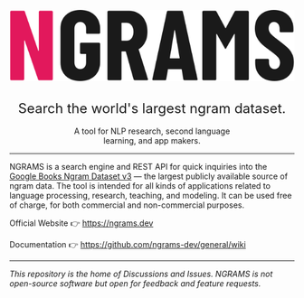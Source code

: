 <div align="center">

![NGRAMS logo](/images/logo.min.svg)

  <br>
  <div style="font-size:24px">Search the world's largest ngram dataset.</div>
  <br>
  <div>
    A tool for NLP research, second language<br>
    learning, and app makers.
  </div>
</div>

---

NGRAMS is a search engine and REST API for quick inquiries into the [Google Books Ngram Dataset v3](https://storage.googleapis.com/books/ngrams/books/datasetsv3.html) — the largest publicly available source of ngram data. The tool is intended for all kinds of applications related to language processing, research, teaching, and modeling. It can be used free of charge, for both commercial and non-commercial purposes.

Official Website :point_right: https://ngrams.dev

Documentation :point_right: https://github.com/ngrams-dev/general/wiki

---

_This repository is the home of Discussions and Issues._
_NGRAMS is not open-source software but open for feedback and feature requests._
